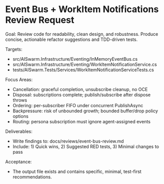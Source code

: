 # Event Bus + WorkItem Notifications Review Request

Goal: Review code for readability, clean design, and robustness. Produce concise, actionable refactor suggestions and TDD-driven tests.

Targets:

- src/AISwarm.Infrastructure/Eventing/InMemoryEventBus.cs
- src/AISwarm.Infrastructure/Eventing/WorkItemNotificationService.cs
- tests/AISwarm.Tests/Services/WorkItemNotificationServiceTests.cs

Focus Areas:

- Cancellation: graceful completion, unsubscribe cleanup, no OCE
- Disposal: subscriptions complete; publish/subscribe after dispose throws
- Ordering: per-subscriber FIFO under concurrent PublishAsync
- Backpressure: risk of unbounded growth; bounded buffer/drop policy options
- Routing: persona subscription must ignore agent-assigned events

Deliverables:

- Write findings to: docs/reviews/event-bus-review.md
- Include: 1) Quick wins, 2) Suggested RED tests, 3) Minimal changes to pass

Acceptance:

- The output file exists and contains specific, minimal, test-first recommendations.
